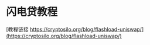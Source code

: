 # 闪电贷教程

[教程链接 https://cryptosilo.org/blog/flashload-uniswap/](https://cryptosilo.org/blog/flashload-uniswap/)